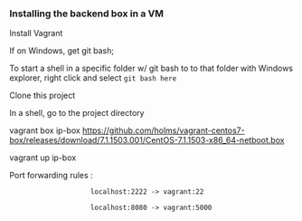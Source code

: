 ### Installing the backend box in a VM

Install Vagrant

If on Windows, get git bash; 

To start a shell in a specific folder w/ git bash to to that folder with Windows explorer, right click and select `git bash here`

Clone this project

In a shell, go to the project directory

vagrant box ip-box https://github.com/holms/vagrant-centos7-box/releases/download/7.1.1503.001/CentOS-7.1.1503-x86_64-netboot.box

vagrant up ip-box

Port forwarding rules : 

                        localhost:2222 -> vagrant:22
                        
                        localhost:8080 -> vagrant:5000


